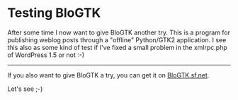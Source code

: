 # Testing BloGTK

<p>After some time I now want to give BloGTK another try. This is a program for publishing weblog posts through a "offline" Python/GTK2 application. I see this also as some kind of test if I've fixed a small problem in the xmlrpc.php of WordPress 1.5 or not :-)</p>

-------------------------------

<p>If you also want to give BloGTK a try, you can get it on <a href="http://blogtk.sf.net">BloGTK.sf.net</a>. </p>

<p>Let's see ;-)</p>

